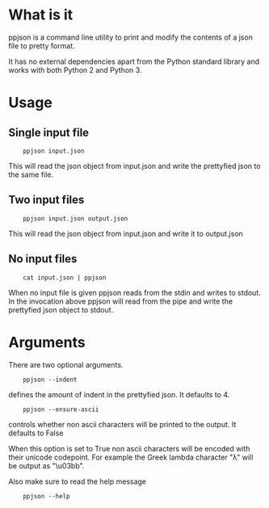 # What is it

ppjson is a command line utility to print and modify the contents
of a json file to pretty format.

It has no external dependencies apart from the Python standard library
and works with both Python 2 and Python 3.

# Usage

## Single input file

        ppjson input.json

This will read the json object from input.json and write the prettyfied
json to the same file.

## Two input files
        
        ppjson input.json output.json

This will read the json object from input.json and write it to output.json

## No input files
        
        cat input.json | ppjson
    
When no input file is given ppjson reads from the stdin and writes to stdout.
In the invocation above ppjson will read from the pipe and write the
prettyfied json object to stdout.

# Arguments

There are two optional arguments.

        ppjson --indent 

defines the amount of indent in the prettyfied json. It defaults to 4.

        ppjson --ensure-ascii 

controls whether non ascii characters will be printed to the output. It defaults to False

When this option is set to True non ascii characters will be encoded with their unicode codepoint.
For example  the Greek lambda character "λ" will be output as "\u03bb".

Also make sure to read the help message

        ppjson --help
